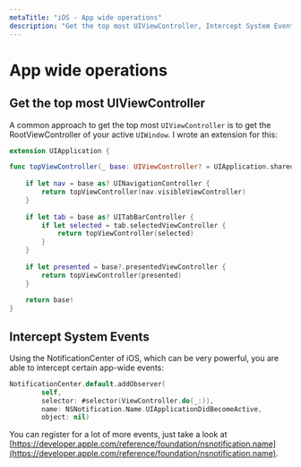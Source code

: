 ```yaml
---
metaTitle: "iOS - App wide operations"
description: "Get the top most UIViewController, Intercept System Events"
---
```


# App wide operations



## Get the top most UIViewController


A common approach to get the top most `UIViewController` is to get the RootViewController of your active `UIWindow`. I wrote an extension for this:

```swift
extension UIApplication {

func topViewController(_ base: UIViewController? = UIApplication.shared.keyWindow?.rootViewController) -> UIViewController {
    
    if let nav = base as? UINavigationController {
        return topViewController(nav.visibleViewController)
    }
    
    if let tab = base as? UITabBarController {
        if let selected = tab.selectedViewController {
            return topViewController(selected)
        }
    }
    
    if let presented = base?.presentedViewController {
        return topViewController(presented)
    }
    
    return base!
}

```



## Intercept System Events


Using the NotificationCenter of iOS, which can be very powerful, you are able to intercept certain app-wide events:

```swift
NotificationCenter.default.addObserver(
        self,
        selector: #selector(ViewController.do(_:)),
        name: NSNotification.Name.UIApplicationDidBecomeActive,
        object: nil)

```

You can register for a lot of more events, just take a look at [https://developer.apple.com/reference/foundation/nsnotification.name](https://developer.apple.com/reference/foundation/nsnotification.name).

